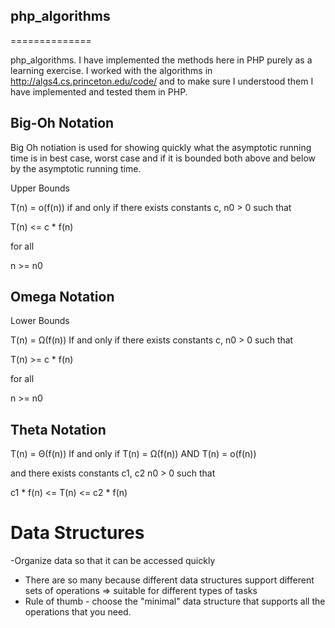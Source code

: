 ## php_algorithms
==============

php_algorithms. I have implemented the methods here in PHP purely as a learning exercise.
I worked with the algorithms in http://algs4.cs.princeton.edu/code/ and to make sure I understood
    them I have implemented and tested them in PHP.



## Big-Oh Notation

Big Oh notiation is used for showing quickly what the asymptotic running time is in best case, worst case and if it is bounded both above and below by the asymptotic running time.

Upper Bounds

T(n) = o(f(n)) if and only if there exists constants c, n0 > 0 such that

T(n) <= c * f(n)

for all

n >= n0


## Omega Notation

Lower Bounds

T(n) = Ω(f(n)) If and only if there exists constants c, n0 > 0 such that

T(n) >= c * f(n)

for all

n >= n0


## Theta Notation

T(n) = Θ(f(n)) If and only if T(n) = Ω(f(n)) AND T(n) = o(f(n))

and there exists constants c1, c2 n0 > 0 such that

 c1 * f(n) <= T(n) <= c2 * f(n)



# Data Structures

-Organize data so that it can be accessed quickly
- There are so many because different data structures support different sets of operations => suitable for different types of tasks
- Rule of thumb - choose the "minimal" data structure that supports all the operations that you need.


